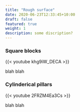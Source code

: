 ```yaml
---
title: "Rough surface"
date: 2020-06-23T12:33:45+10:00
draft: false
featured: true
weight: 1
description: some discription?
---
```

### Square blocks 

{{< youtube khg9iW_DECA >}}

blah blah

### Cylinderical pillars

{{< youtube 2FRZM4Ea3Cs >}}

blah blah